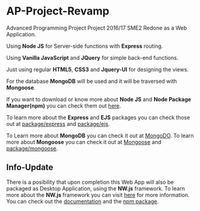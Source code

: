 # AP-Project-Revamp
Advanced Programming Project Project 2016/17 SME2 Redone as a Web Application.  

Using **Node JS** for Server-side functions with **Express** routing.  

Using **Vanilla JavaScript** and **JQuery** for simple back-end functions.  

Just using regular **HTML5**, **CSS3** and **Jquery-UI** for designing the views. 

For the database **MongoDB** will be used and it will be traversed with **Mongoose**.


If you want to download or know more about **Node JS** and **Node Package Manager(npm)** you can check them out [here](https://www.nodejs.org "Node JS Homepage").

To learn more about the **Express** and **EJS** packages you can check those out at [package/express](https://www.npmjs.com/package/express) and [package/ejs](https://www.npmjs.com/package/ejs).

To Learn more about **MongoDB** you can check it out at  [MongoDO](https://www.mongodb.com/ "MongoDB Home"). 
To learn more about **Mongoose** you can check it out at [Mongoose](http://mongoosejs.com/ "Mongoose Home") and [package/mongoose](https://www.npmjs.com/package/mongoose).

## Info-Update

There is a posibility that upon completion this Web App will also be packaged as Desktop Application, using the **NW.js** framework. To learn more about the **NW.js** framework you can visit [here](https://nwjs.io/ "NW.js Homepage") for more information. 
You can check out the [documentation](http://docs.nwjs.io/en/latest/ "NW.js Documentation") and the [npm package](https://www.npmjs.com/package/nw).
